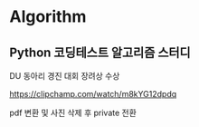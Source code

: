 # Algorithm

## Python 코딩테스트 알고리즘 스터디
DU 동아리 경진 대회 장려상 수상

https://clipchamp.com/watch/m8kYG12dpdq

pdf 변환 및 사진 삭제 후 private 전환
